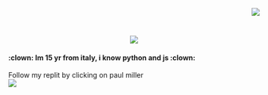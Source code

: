 <!--- P R O F I L E   V I E W S   C O U N T E R S --->


<img align="right" src="https://komarev.com/ghpvc/?username=zeroo-0&label=Profile%20views&color=0e75b6&style=flat"><br>


<!--- A N I M A T E D   T E X T --->

<h1 align="center">  
  <a href="https://git.io/typing-svg">
    <img src="https://readme-typing-svg.herokuapp.com?font=Poppins&size=40&pause=1000&color=ffffff&center=true&vCenter=true&width=435&height=50&lines=Zeroo+The+Rapist!"/>
  </a>
</h1>


<!--- A B O U T   M E --->

<h4 align="left">
    :clown: Im 15 yr from italy, i know python and js :clown:<br>
</h4>


<!--- Replit --->

<div align="left">
     Follow my replit by clicking on paul miller<br>
  </h4>
    <a href="https://replit.com/@antoniocrazy1" target="_blank"><img src="https://th.bing.com/th/id/R.b03c7f9603bf04185a51b54f6bb0a374?rik=KmxZvhC%2fbKG7Mw&pid=ImgRaw&r=0" target="_blank"></a>
</div>
